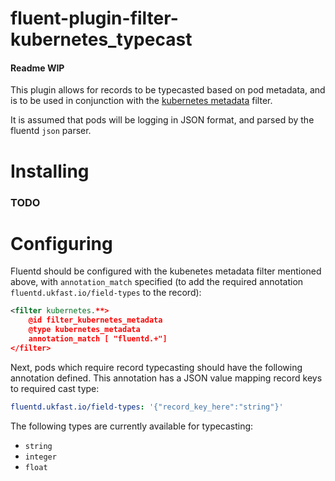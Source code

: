 # fluent-plugin-filter-kubernetes_typecast

#### Readme WIP

This plugin allows for records to be typecasted based on pod metadata, and is to be used in conjunction with the [kubernetes metadata](https://github.com/fabric8io/fluent-plugin-kubernetes_metadata_filter) filter.

It is assumed that pods will be logging in JSON format, and parsed by the fluentd `json` parser. 

# Installing

### TODO

# Configuring

Fluentd should be configured with the kubenetes metadata filter mentioned above, with `annotation_match` specified (to add the required annotation `fluentd.ukfast.io/field-types` to the record):

```xml
<filter kubernetes.**>
    @id filter_kubernetes_metadata
    @type kubernetes_metadata
    annotation_match [ "fluentd.+"]
</filter>
```

Next, pods which require record typecasting should have the following annotation defined. This annotation has a JSON value mapping record keys to required cast type:

```yaml
fluentd.ukfast.io/field-types: '{"record_key_here":"string"}'
```

The following types are currently available for typecasting:

* `string`
* `integer`
* `float`